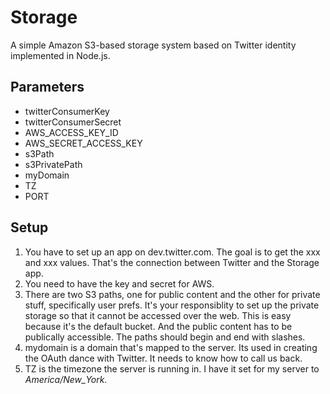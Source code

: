 Storage
=======

A simple Amazon S3-based storage system based on Twitter identity implemented in Node.js.

Parameters
----------

*   twitterConsumerKey
*   twitterConsumerSecret
*   AWS_ACCESS_KEY_ID
*   AWS_SECRET_ACCESS_KEY
*   s3Path
*   s3PrivatePath
*   myDomain
*   TZ
*   PORT

Setup
-----

1. You have to set up an app on dev.twitter.com. The goal is to get the xxx and xxx values. That's the connection between Twitter and the Storage app.
2. You need to have the key and secret for AWS. 
3. There are two S3 paths, one for public content and the other for private stuff, specifically user prefs. It's your responsiblity to set up the private storage so that it cannot be accessed over the web. This is easy because it's the default bucket. And the public content has to be publically accessible. The paths should begin and end with slashes.
4. mydomain is a domain that's mapped to the server. Its used in creating the OAuth dance with Twitter. It needs to know how to call us back. 
5. TZ is the timezone the server is running in. I have it set for my server to *America/New_York.*

